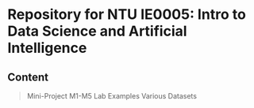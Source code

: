 # Repository for NTU IE0005: Intro to Data Science and Artificial Intelligence
## Content
> Mini-Project
> M1-M5 Lab Examples
> Various Datasets

